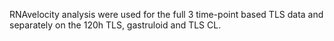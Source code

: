 RNAvelocity analysis were used for the full 3 time-point based TLS data and separately on the 120h TLS, gastruloid and TLS CL.
